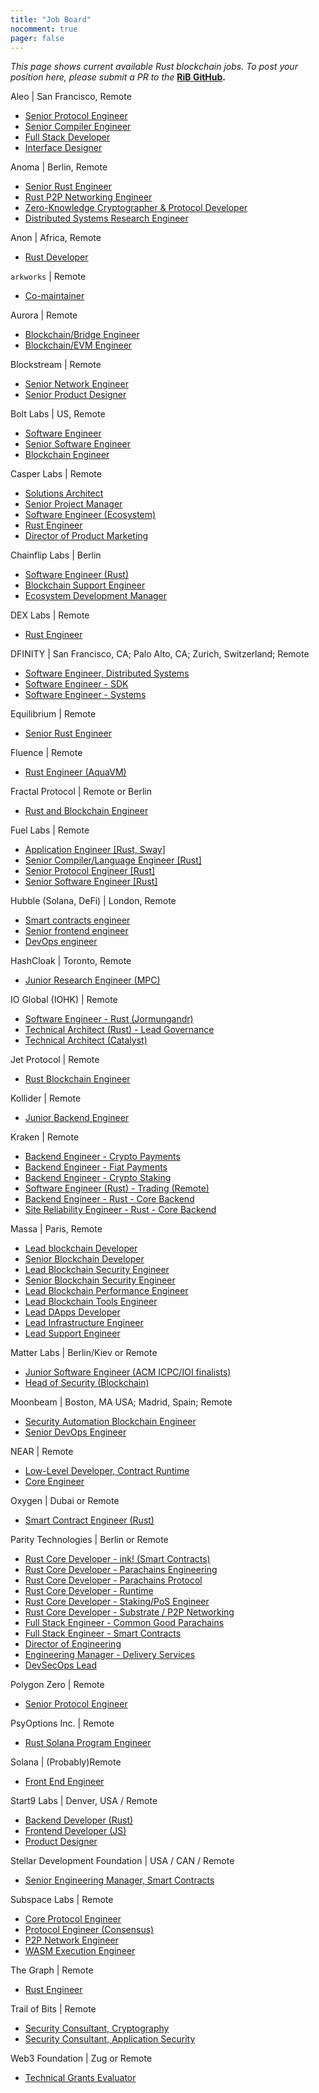 ```yaml
---
title: "Job Board"
nocomment: true
pager: false
---
```


*This page shows current available Rust blockchain jobs.*
*To post your position here, please submit a PR to the*
**[RiB GitHub][rib-job].**

[rib-job]: https://github.com/rust-in-blockchain/rust-in-blockchain/blob/master/content/job-board.md

Aleo | San Francisco, Remote
- [Senior Protocol Engineer](https://www.aleo.org/jobs/senior-protocol-engineer)
- [Senior Compiler Engineer](https://www.aleo.org/jobs/senior-compiler-engineer)
- [Full Stack Developer](https://www.aleo.org/jobs/full-stack-developer)
- [Interface Designer](https://www.aleo.org/jobs/interface-designer)

Anoma | Berlin, Remote
- [Senior Rust Engineer](https://heliax.dev/jobs/senior-rust-engineer/)
- [Rust P2P Networking Engineer](https://heliax.dev/jobs/rust-p2p-networking-engineer)
- [Zero-Knowledge Cryptographer & Protocol Developer](https://heliax.dev/jobs/zero-knowledge-cryptographer-protocol-developer/)
- [Distributed Systems Research Engineer](https://heliax.dev/jobs/distributed-systems-research-engineer/)

Anon | Africa, Remote
- [Rust Developer](https://proximal-finch-4f9.notion.site/Rust-Developer-for-Blockchain-03afbedc6cf24b188bf9caff0581b958)

`arkworks` | Remote
- [Co-maintainer](https://form.jotform.com/212026632139145)

Aurora | Remote
- [Blockchain/Bridge Engineer](https://docs.google.com/document/d/1xXMEeQffOv2rfPT4jpipwkjo4osmfyAp4eEl51j3dt4/edit?usp=sharing)
- [Blockchain/EVM Engineer](https://docs.google.com/document/d/1VkaXInjgSczOL_R3aKMOnXKv7lFvvL1z__SlZQLfR78/edit?usp=sharing)

Blockstream | Remote
- [Senior Network Engineer](https://grnh.se/6ac8f7f11us)
- [Senior Product Designer](https://grnh.se/87bf94551us)

Bolt Labs | US, Remote
- [Software Engineer](https://hackmd.io/@NBpY2rNqQxe6-Vxxmn8bXw/S1pPcX7Pt)
- [Senior Software Engineer](https://hackmd.io/@NBpY2rNqQxe6-Vxxmn8bXw/HytKoEmwY)
- [Blockchain Engineer](https://hackmd.io/@NBpY2rNqQxe6-Vxxmn8bXw/S1l5QGguY)

Casper Labs | Remote
- [Solutions Architect](https://apply.workable.com/casperlabs/j/B0AEE7F01F)
- [Senior Project Manager](https://apply.workable.com/casperlabs/j/E99CD4390F)
- [Software Engineer (Ecosystem)](https://apply.workable.com/casperlabs/j/3B002A4F53)
- [Rust Engineer](https://casperlabs.io/careers/rust-engineer)
- [Director of Product Marketing](https://casperlabs.io/careers/rust-engineer)

Chainflip Labs | Berlin
- [Software Engineer (Rust)](https://angel.co/company/chainflip/jobs/1644220-software-engineer-rust)
- [Blockchain Support Engineer](https://angel.co/company/chainflip/jobs/2403942-blockchain-support-engineer)
- [Ecosystem Development Manager](https://angel.co/company/chainflip/jobs/2339895-ecosystem-development-manager)

DEX Labs | Remote
- [Rust Engineer](https://dex-labs.breezy.hr/p/fea339739adb-rust-engineer)

DFINITY | San Francisco, CA; Palo Alto, CA; Zurich, Switzerland; Remote
- [Software Engineer, Distributed Systems](https://boards.greenhouse.io/dfinity/jobs/4408999002)
- [Software Engineer - SDK](https://boards.greenhouse.io/dfinity/jobs/5516557002)
- [Software Engineer - Systems](https://boards.greenhouse.io/dfinity/jobs/4408974002)

Equilibrium | Remote
- [Senior Rust Engineer](https://www.notion.so/Hiring-Senior-Rust-Engineer-e6c94ccc261f426c80a483c7fc642412)

Fluence | Remote
- [Rust Engineer (AquaVM)](https://docs.google.com/document/d/1941617PiUwIUSccQVS-5UDX8kRitp36mTLBgzVtspfQ/edit?usp=sharing)

Fractal Protocol | Remote or Berlin
- [Rust and Blockchain Engineer](https://gist.github.com/juliosantos/ba6d01ffab39b5c06ea459d88b1f735f)

Fuel Labs | Remote
- [Application Engineer [Rust, Sway]](https://jobs.lever.co/fuellabs/05417e26-4c6a-4be6-8fb9-95b51daf74cd)
- [Senior Compiler/Language Engineer [Rust]](https://jobs.lever.co/fuellabs/5c5e0c29-2657-4046-ae24-0e3674361450)
- [Senior Protocol Engineer [Rust]](https://jobs.lever.co/fuellabs/11f95c0b-e2bb-4e13-bea2-7348b2a491fc)
- [Senior Software Engineer [Rust]](https://jobs.lever.co/fuellabs/13b01903-490a-4497-b778-35434f4188cf)

Hubble (Solana, DeFi) | London, Remote
- [Smart contracts engineer](https://hubble.markets/careers)
- [Senior frontend engineer](https://hubble.markets/careers)
- [DevOps engineer](https://hubble.markets/careers)

HashCloak | Toronto, Remote
- [Junior Research Engineer (MPC)](https://hackmd.io/@hashcloak/HJz2Xn3Z9)

IO Global (IOHK) | Remote
- [Software Engineer - Rust (Jormungandr)](https://apply.workable.com/io-global/j/9278186849/)
- [Technical Architect (Rust) - Lead Governance](https://apply.workable.com/io-global/j/C2F607EEF5/)
- [Technical Architect (Catalyst)](https://apply.workable.com/io-global/j/3DDB40A962/)

Jet Protocol | Remote
- [Rust Blockchain Engineer](https://docs.google.com/document/d/1GXuk2LPxoYxIdQGwsL9IZ34B7WjlgkdJBgY7QBgBIn0)

Kollider | Remote
- [Junior Backend Engineer](https://kollider.homerun.co/junior-backend-engineer/en)

Kraken | Remote
- [Backend Engineer - Crypto Payments](https://jobs.lever.co/kraken/39031c44-2060-467d-8991-79f23deacbb8)
- [Backend Engineer - Fiat Payments](https://jobs.lever.co/kraken/bd3d0185-eb56-441e-8ceb-5757711dae8c)
- [Backend Engineer - Crypto Staking](https://jobs.lever.co/kraken/37dbb8c2-b60c-42bd-a98f-0a3fc8657381)
- [Software Engineer (Rust) - Trading (Remote)](https://jobs.lever.co/kraken/4485f672-dc5f-4e49-a10b-2b0399e28a8d)
- [Backend Engineer - Rust - Core Backend](https://jobs.lever.co/kraken/4019a818-4a7b-46ef-9225-c53c7a7f238c)
- [Site Reliability Engineer - Rust - Core Backend](https://jobs.lever.co/kraken/1c6b290f-e430-430d-9b40-a258d07686b0)

Massa | Paris, Remote
- [Lead blockchain Developer](https://massa.net/lead_blockchain_developer.html)
- [Senior Blockchain Developer](https://massa.net/senior_blockchain_developer.html)
- [Lead Blockchain Security Engineer](https://massa.net/lead_blockchain_security.html)
- [Senior Blockchain Security Engineer](https://massa.net/senior_blockchain_security.html)
- [Lead Blockchain Performance Engineer](https://massa.net/lead_blockchain_performance.html)
- [Lead Blockchain Tools Engineer](https://massa.net/lead_blockchain_tools.html)
- [Lead DApps Developer](https://massa.net/lead_dapps_developer.html)
- [Lead Infrastructure Engineer](https://massa.net/lead_infrastructure_engineer.html)
- [Lead Support Engineer](https://massa.net/lead_support_engineer.html)

Matter Labs | Berlin/Kiev or Remote
- [Junior Software Engineer (ACM ICPC/IOI finalists)](https://www.notion.so/Junior-Software-Engineer-ACM-ICPC-IOI-finalists-2d062b60daf941f792ebac1958244f52)
- [Head of Security (Blockchain)](https://www.notion.so/Head-of-Security-Blockchain-444a7d5f558c412da70c3300815a620a)

Moonbeam | Boston, MA USA; Madrid, Spain; Remote
- [Security Automation Blockchain Engineer](https://www.purestake.com/about/careers/openings/?jobId=d2VA-4HA7Iw6)
- [Senior DevOps Engineer](https://www.purestake.com/about/careers/openings/?jobId=kcxOXVlLN6wg)

NEAR | Remote
- [Low-Level Developer, Contract Runtime](https://docs.google.com/document/d/18HEwef-HDPZ2FPYfaHWpsd-kSF8E4zNpeQVulqhfFSk/edit?usp=sharing)
- [Core Engineer](https://docs.google.com/document/d/1b5oJAM37_B2-stUsJ-xtAIsPnqMwdD0wu30ITvylCHk/edit?usp=sharing)

Oxygen | Dubai or Remote
- [Smart Contract Engineer (Rust)](https://cryptocurrencyjobs.co/engineering/oxygen-smart-contract-engineer-rust/)

Parity Technologies | Berlin or Remote
- [Rust Core Developer - ink! (Smart Contracts)](https://boards.greenhouse.io/parity/jobs/5145492003)
- [Rust Core Developer - Parachains Engineering](https://boards.greenhouse.io/parity/jobs/4683220003)
- [Rust Core Developer - Parachains Protocol](https://boards.greenhouse.io/parity/jobs/4683855003)
- [Rust Core Developer - Runtime](https://boards.greenhouse.io/parity/jobs/4357934003)
- [Rust Core Developer - Staking/PoS Engineer](https://boards.greenhouse.io/parity/jobs/5064110003)
- [Rust Core Developer - Substrate / P2P Networking](https://boards.greenhouse.io/parity/jobs/4344316003)
- [Full Stack Engineer - Common Good Parachains](https://boards.greenhouse.io/parity/jobs/5213777003)
- [Full Stack Engineer - Smart Contracts](https://boards.greenhouse.io/parity/jobs/5135492003)
- [Director of Engineering](https://boards.greenhouse.io/parity/jobs/5245306003)
- [Engineering Manager - Delivery Services](https://boards.greenhouse.io/parity/jobs/5075263003)
- [DevSecOps Lead](https://boards.greenhouse.io/parity/jobs/5095368003)

Polygon Zero | Remote
- [Senior Protocol Engineer](https://mirprotocol.org/careers/protocol-engineer)

PsyOptions Inc. | Remote
- [Rust Solana Program Engineer](https://jobs.solana.com/companies/psyoptions/jobs/5215445-rust-engineer)

Solana | (Probably)Remote
- [Front End Engineer](https://solana.com/frontend-eng-jd.pdf)

Start9 Labs | Denver, USA / Remote
- [Backend Developer (Rust)](https://start9.com/latest/about/jobs#backend-developer-rust)
- [Frontend Developer (JS)](https://start9.com/latest/about/jobs#frontend-developer-js)
- [Product Designer](https://start9.com/latest/about/jobs#product-designer)

Stellar Development Foundation | USA / CAN / Remote
- [Senior Engineering Manager, Smart Contracts](https://boards.greenhouse.io/stellar/jobs/4606832004)

Subspace Labs | Remote
- [Core Protocol Engineer](https://jobs.lever.co/subspacelabs/7f6a654b-60a8-4740-aa19-36b9f7a9e624)
- [Protocol Engineer (Consensus)](https://jobs.lever.co/subspacelabs/d5d62ccb-eaaf-43f4-83ad-11ebff2ce3a0)
- [P2P Network Engineer](https://jobs.lever.co/subspacelabs/6b2c3833-0bbb-409e-9484-049679390756)
- [WASM Execution Engineer](https://jobs.lever.co/subspacelabs/9d8f9b6d-4141-4782-923a-2872a06c723e)

The Graph | Remote
- [Rust Engineer](https://thegraph.com/jobs/rust-engineer)

Trail of Bits | Remote
- [Security Consultant, Cryptography](https://jobs.lever.co/trailofbits/56af8506-3205-4c7b-b28d-ba8292bd1a47)
- [Security Consultant, Application Security](https://jobs.lever.co/trailofbits/8b7f7fc1-efb0-4e89-b406-784c3a2d77e4)

Web3 Foundation | Zug or Remote
- [Technical Grants Evaluator](https://web3.bamboohr.com/jobs/view.php?id=85)
